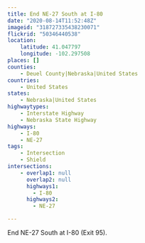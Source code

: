```yaml
---
title: End NE-27 South at I-80
date: "2020-08-14T11:52:48Z"
imageid: "318727335438230071"
flickrid: "50346440538"
location:
    latitude: 41.047797
    longitude: -102.297508
places: []
counties:
    - Deuel County|Nebraska|United States
countries:
    - United States
states:
    - Nebraska|United States
highwaytypes:
    - Interstate Highway
    - Nebraska State Highway
highways:
    - I-80
    - NE-27
tags:
    - Intersection
    - Shield
intersections:
    - overlap1: null
      overlap2: null
      highways1:
        - I-80
      highways2:
        - NE-27

---
```

End NE-27 South at I-80 (Exit 95).